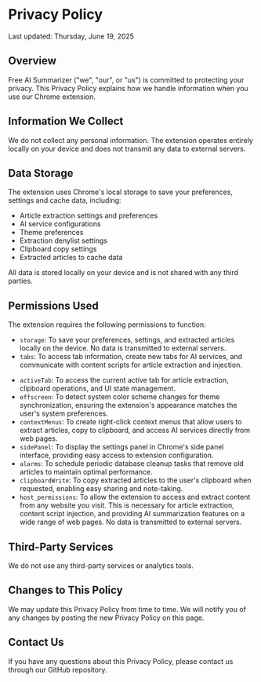 # Privacy Policy

Last updated: Thursday, June 19, 2025

## Overview

Free AI Summarizer ("we", "our", or "us") is committed to protecting your privacy. This Privacy Policy explains how we handle information when you use our Chrome extension.

## Information We Collect

We do not collect any personal information. The extension operates entirely locally on your device and does not transmit any data to external servers.

## Data Storage

The extension uses Chrome's local storage to save your preferences, settings and cache data, including:

- Article extraction settings and preferences
- AI service configurations
- Theme preferences
- Extraction denylist settings
- Clipboard copy settings
- Extracted articles to cache data

All data is stored locally on your device and is not shared with any third parties.

## Permissions Used

The extension requires the following permissions to function:

- `storage`: To save your preferences, settings, and extracted articles locally on the device. No data is transmitted to external servers.
- `tabs`: To access tab information, create new tabs for AI services, and communicate with content scripts for article extraction and injection.
<!-- - `scripting`: To inject content scripts into web pages for article extraction and to communicate between different parts of the extension. -->
- `activeTab`: To access the current active tab for article extraction, clipboard operations, and UI state management.
- `offscreen`: To detect system color scheme changes for theme synchronization, ensuring the extension's appearance matches the user's system preferences.
- `contextMenus`: To create right-click context menus that allow users to extract articles, copy to clipboard, and access AI services directly from web pages.
- `sidePanel`: To display the settings panel in Chrome's side panel interface, providing easy access to extension configuration.
- `alarms`: To schedule periodic database cleanup tasks that remove old articles to maintain optimal performance.
- `clipboardWrite`: To copy extracted articles to the user's clipboard when requested, enabling easy sharing and note-taking.
- `host_permissions`: To allow the extension to access and extract content from any website you visit. This is necessary for article extraction, content script injection, and providing AI summarization features on a wide range of web pages. No data is transmitted to external servers.

## Third-Party Services

We do not use any third-party services or analytics tools.

## Changes to This Policy

We may update this Privacy Policy from time to time. We will notify you of any changes by posting the new Privacy Policy on this page.

## Contact Us

If you have any questions about this Privacy Policy, please contact us through our GitHub repository.
